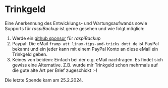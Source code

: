 # Trinkgeld

Eine Anerkennung des Entwicklungs- und Wartungsaufwands sowie Supports für
*raspiBackup* ist gerne gesehen und wie folgt möglich:

1. Werde ein [github sponsor](https://github.com/sponsors/framps) für *raspiBackup*
2. Paypal: Die eMail `framp att linux-tips-and-tricks dott de` ist PayPal bekannt
   und ein jeder kann mit einem PayPal Konto an diese eMail ein Trinkgeld geben.
3. Keines von beidem: Einfach bei der o.g. eMail nachfragen. Es findet sich
   gewiss eine Alternative. Z.B. wurde mir Trinkgeld schon mehrmals auf die
   gute alte Art per Brief zugeschickt :-)

Die letzte Spende kam am 25.2.2024.

[.status]: todo "update or delete last donation info?"
[.source]: https://linux-tips-and-tricks.de/de/trinkgeld
